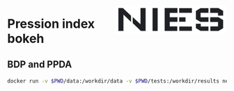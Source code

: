 <a href="http://nies.soccer/"><img
src="https://github.com/nepito/world_cup_semis/blob/develop/img/logo.jpeg" align="right" width="256"
/></a>

# Pression index bokeh

## BDP and PPDA
``` bash
docker run -v $PWD/data:/workdir/data -v $PWD/tests:/workdir/results nepolin/pression_bokeh make results/bdp_and_ppda_39_2022.html
```